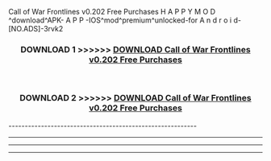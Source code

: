  Call of War Frontlines v0.202 Free Purchases  H A P P Y M O D ^download^APK- A P P -IOS^mod^premium^unlocked-for A n d r o i d-[NO.ADS]-3rvk2



<div align="center">

<h3>DOWNLOAD 1 >>>>>> <a href="https://en-mod.web.app/?en= Call of War Frontlines v0.202 Free Purchases ">DOWNLOAD Call of War Frontlines v0.202 Free Purchases  </a></h3><br>

<h3>DOWNLOAD 2 >>>>>> <a href="https://en-mod.web.app/?en= Call of War Frontlines v0.202 Free Purchases ">DOWNLOAD Call of War Frontlines v0.202 Free Purchases  </a></h3>

</div>
----------------------------------------------------------

----------------------------------------------------------

----------------------------------------------------------

----------------------------------------------------------



